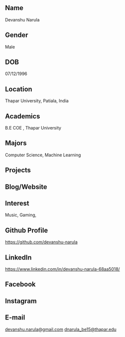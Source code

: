 Name
----------------------------------------
Devanshu Narula

Gender
----------------------------------------
Male

DOB
----------------------------------------
07/12/1996

Location
----------------------------------------
Thapar University, Patiala, India

Academics
----------------------------------------
B.E COE , Thapar University

Majors
----------------------------------------
Computer Science, Machine Learning 

Projects
----------------------------------------



Blog/Website
----------------------------------------



Interest
----------------------------------------
Music, Gaming, 

Github Profile
----------------------------------------
https://github.com/devanshu-narula

LinkedIn
----------------------------------------
https://www.linkedin.com/in/devanshu-narula-68aa5018/

Facebook
----------------------------------------

Instagram
----------------------------------------


E-mail
----------------------------------------
devanshu.narula@gmail.com
dnarula_be15@thapar.edu